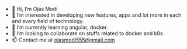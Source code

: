 - 👋 Hi, I’m Ojas Modi
- 👀 I’m interested in developing new features, apps and lot more in each and every field of technology.
- 🌱 I’m currently learning angular, docker.
- 💞️ I’m looking to collaborate on stuffs related to docker and k8s.
- 📫 Contact me at ojasmodi555@gmail.com

